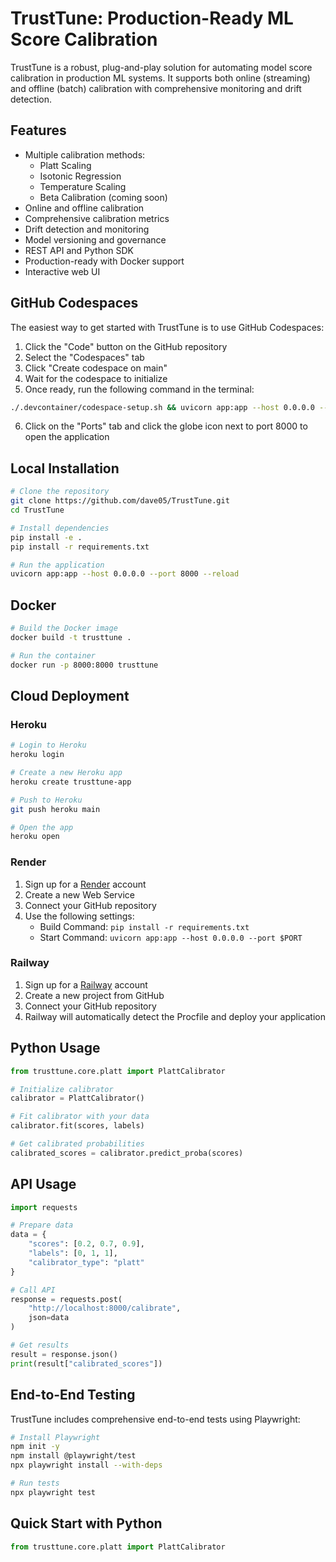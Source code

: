 # TrustTune: Production-Ready ML Score Calibration

TrustTune is a robust, plug-and-play solution for automating model score calibration in production ML systems. It supports both online (streaming) and offline (batch) calibration with comprehensive monitoring and drift detection.

## Features

- Multiple calibration methods:
  - Platt Scaling
  - Isotonic Regression
  - Temperature Scaling
  - Beta Calibration (coming soon)
- Online and offline calibration
- Comprehensive calibration metrics
- Drift detection and monitoring
- Model versioning and governance
- REST API and Python SDK
- Production-ready with Docker support
- Interactive web UI

## GitHub Codespaces

The easiest way to get started with TrustTune is to use GitHub Codespaces:

1. Click the "Code" button on the GitHub repository
2. Select the "Codespaces" tab
3. Click "Create codespace on main"
4. Wait for the codespace to initialize
5. Once ready, run the following command in the terminal:

```bash
./.devcontainer/codespace-setup.sh && uvicorn app:app --host 0.0.0.0 --port 8000 --reload
```

6. Click on the "Ports" tab and click the globe icon next to port 8000 to open the application

## Local Installation

```bash
# Clone the repository
git clone https://github.com/dave05/TrustTune.git
cd TrustTune

# Install dependencies
pip install -e .
pip install -r requirements.txt

# Run the application
uvicorn app:app --host 0.0.0.0 --port 8000 --reload
```

## Docker

```bash
# Build the Docker image
docker build -t trusttune .

# Run the container
docker run -p 8000:8000 trusttune
```

## Cloud Deployment

### Heroku

```bash
# Login to Heroku
heroku login

# Create a new Heroku app
heroku create trusttune-app

# Push to Heroku
git push heroku main

# Open the app
heroku open
```

### Render

1. Sign up for a [Render](https://render.com/) account
2. Create a new Web Service
3. Connect your GitHub repository
4. Use the following settings:
   - Build Command: `pip install -r requirements.txt`
   - Start Command: `uvicorn app:app --host 0.0.0.0 --port $PORT`

### Railway

1. Sign up for a [Railway](https://railway.app/) account
2. Create a new project from GitHub
3. Connect your GitHub repository
4. Railway will automatically detect the Procfile and deploy your application

## Python Usage

```python
from trusttune.core.platt import PlattCalibrator

# Initialize calibrator
calibrator = PlattCalibrator()

# Fit calibrator with your data
calibrator.fit(scores, labels)

# Get calibrated probabilities
calibrated_scores = calibrator.predict_proba(scores)
```

## API Usage

```python
import requests

# Prepare data
data = {
    "scores": [0.2, 0.7, 0.9],
    "labels": [0, 1, 1],
    "calibrator_type": "platt"
}

# Call API
response = requests.post(
    "http://localhost:8000/calibrate",
    json=data
)

# Get results
result = response.json()
print(result["calibrated_scores"])
```

## End-to-End Testing

TrustTune includes comprehensive end-to-end tests using Playwright:

```bash
# Install Playwright
npm init -y
npm install @playwright/test
npx playwright install --with-deps

# Run tests
npx playwright test
```

## Quick Start with Python

```python
from trusttune.core.platt import PlattCalibrator